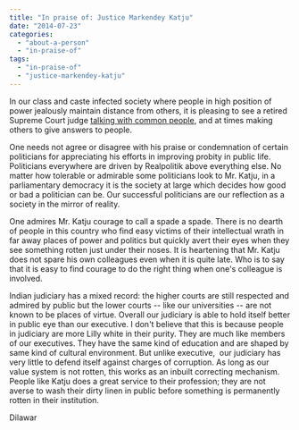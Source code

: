 ```yaml
---
title: "In praise of: Justice Markendey Katju"
date: "2014-07-23"
categories: 
  - "about-a-person"
  - "in-praise-of"
tags: 
  - "in-praise-of"
  - "justice-markendey-katju"
---
```


In our class and caste infected society where people in high position of power jealously maintain distance from others, it is pleasing to see a retired Supreme Court judge [talking with common people](http://justicekatju.blogspot.in/), and at times making others to give answers to people.

One needs not agree or disagree with his praise or condemnation of certain politicians for appreciating his efforts in improving probity in public life. Politicians everywhere are driven by Realpolitik above everything else. No matter how tolerable or admirable some politicians look to Mr. Katju, in a parliamentary democracy it is the society at large which decides how good or bad a politician can be. Our successful politicians are our reflection as a society in the mirror of reality.

One admires Mr. Katju courage to call a spade a spade. There is no dearth of people in this country who find easy victims of their intellectual wrath in far away places of power and politics but quickly avert their eyes when they see something rotten just under their noses. It is heartening that Mr. Katju does not spare his own colleagues even when it is quite late. Who is to say that it is easy to find courage to do the right thing when one's colleague is involved.

Indian judiciary has a mixed record: the higher courts are still respected and admired by public but the lower courts -- like our universities -- are not known to be places of virtue. Overall our judiciary is able to hold itself better in public eye than our executive. I don't believe that this is because people in judiciary are more Lilly white in their purity. They are much like members of our executives. They have the same kind of education and are shaped by same kind of cultural environment. But unlike executive,  our judiciary has very little to defend itself against charges of corruption. As long as our value system is not rotten, this works as an inbuilt correcting mechanism. People like Katju does a great service to their profession; they are not averse to wash their dirty linen in public before something is permanently rotten in their institution.

Dilawar
